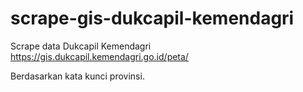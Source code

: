 # scrape-gis-dukcapil-kemendagri

Scrape data Dukcapil Kemendagri
https://gis.dukcapil.kemendagri.go.id/peta/

Berdasarkan kata kunci provinsi.